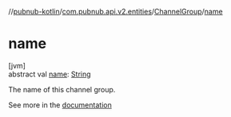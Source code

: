 //[pubnub-kotlin](../../../index.md)/[com.pubnub.api.v2.entities](../index.md)/[ChannelGroup](index.md)/[name](name.md)

# name

[jvm]\
abstract val [name](name.md): [String](https://kotlinlang.org/api/latest/jvm/stdlib/kotlin/-string/index.html)

The name of this channel group.

See more in the [documentation](https://www.pubnub.com/docs/general/channels/subscribe#channel-groups)
